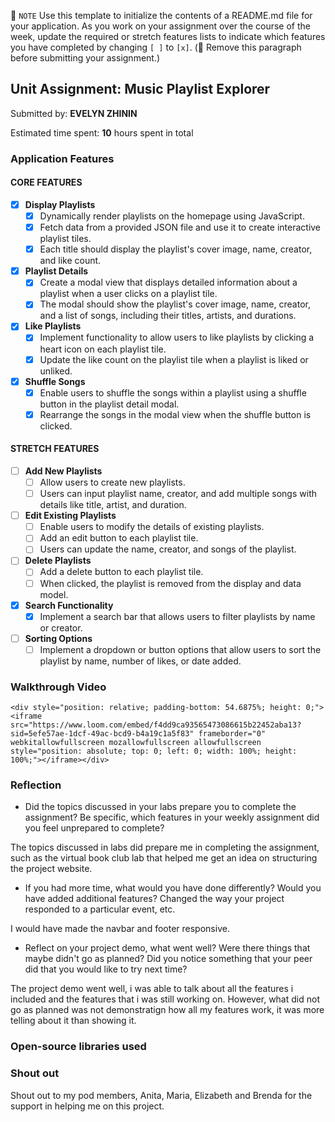 📝 `NOTE` Use this template to initialize the contents of a README.md file for your application. As you work on your assignment over the course of the week, update the required or stretch features lists to indicate which features you have completed by changing `[ ]` to `[x]`. (🚫 Remove this paragraph before submitting your assignment.)

## Unit Assignment: Music Playlist Explorer

Submitted by: **EVELYN ZHININ**

Estimated time spent: **10** hours spent in total



### Application Features

#### CORE FEATURES

- [x] **Display Playlists**
  - [X] Dynamically render playlists on the homepage using JavaScript.
  - [X] Fetch data from a provided JSON file and use it to create interactive playlist tiles.
  - [X] Each title should display the playlist's cover image, name, creator, and like count.

- [x] **Playlist Details**
  - [X] Create a modal view that displays detailed information about a playlist when a user clicks on a playlist tile.
  - [X] The modal should show the playlist's cover image, name, creator, and a list of songs, including their titles, artists, and durations.

- [x] **Like Playlists**
  - [X] Implement functionality to allow users to like playlists by clicking a heart icon on each playlist tile.
  - [X] Update the like count on the playlist tile when a playlist is liked or unliked.

- [x] **Shuffle Songs**
  - [X] Enable users to shuffle the songs within a playlist using a shuffle button in the playlist detail modal.
  - [X] Rearrange the songs in the modal view when the shuffle button is clicked.

#### STRETCH FEATURES

- [ ] **Add New Playlists**
  - [ ] Allow users to create new playlists.
  - [ ] Users can input playlist name, creator, and add multiple songs with details like title, artist, and duration.

- [ ] **Edit Existing Playlists**
  - [ ] Enable users to modify the details of existing playlists.
  - [ ] Add an edit button to each playlist tile.
  - [ ] Users can update the name, creator, and songs of the playlist.

- [ ] **Delete Playlists**
  - [ ] Add a delete button to each playlist tile.
  - [ ] When clicked, the playlist is removed from the display and data model.

- [x] **Search Functionality**
  - [X] Implement a search bar that allows users to filter playlists by name or creator.

- [ ] **Sorting Options**
  - [ ] Implement a dropdown or button options that allow users to sort the playlist by name, number of likes, or date added.

### Walkthrough Video

`<div style="position: relative; padding-bottom: 54.6875%; height: 0;"><iframe src="https://www.loom.com/embed/f4dd9ca93565473086615b22452aba13?sid=5efe57ae-1dcf-49ac-bcd9-b4a19c1a5f83" frameborder="0" webkitallowfullscreen mozallowfullscreen allowfullscreen style="position: absolute; top: 0; left: 0; width: 100%; height: 100%;"></iframe></div>`

### Reflection

* Did the topics discussed in your labs prepare you to complete the assignment? Be specific, which features in your weekly assignment did you feel unprepared to complete?

The topics discussed in labs did prepare me in completing the assignment, such as the virtual book club lab that helped me get an idea on structuring the project website. 

* If you had more time, what would you have done differently? Would you have added additional features? Changed the way your project responded to a particular event, etc.
  
I would have made the navbar and footer responsive. 

* Reflect on your project demo, what went well? Were there things that maybe didn't go as planned? Did you notice something that your peer did that you would like to try next time?

The project demo went well, i was able to talk about all the features i included and the features that i was still working on. However, what did not go as planned was not demonstratign how all my features work, it was more telling about it than showing it. 

### Open-source libraries used


### Shout out

Shout out to my pod members, Anita, Maria, Elizabeth and Brenda for the support in helping me on this project. 